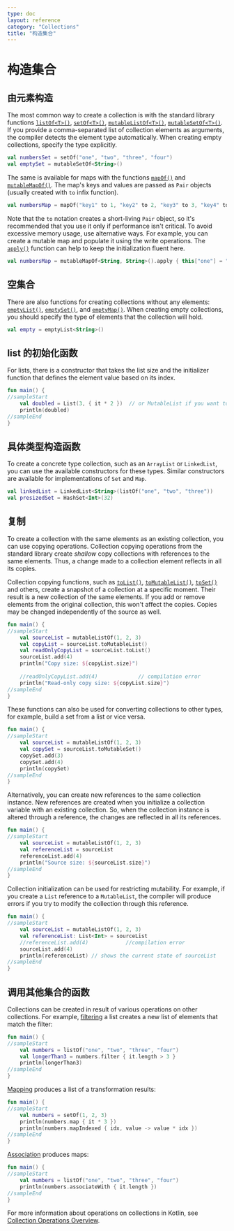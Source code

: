```yaml
---
type: doc
layout: reference
category: "Collections"
title: "构造集合"
---
```


# 构造集合

## 由元素构造

The most common way to create a collection is with the standard library functions [`listOf<T>()`](https://kotlinlang.org/api/latest/jvm/stdlib/kotlin.collections/list-of.html), [`setOf<T>()`](https://kotlinlang.org/api/latest/jvm/stdlib/kotlin.collections/set-of.html), [`mutableListOf<T>()`](https://kotlinlang.org/api/latest/jvm/stdlib/kotlin.collections/mutable-list-of.html), [`mutableSetOf<T>()`](https://kotlinlang.org/api/latest/jvm/stdlib/kotlin.collections/mutable-set-of.html).
If you provide a comma-separated list of collection elements as arguments, the compiler detects the element type automatically.  When creating empty collections, specify the type explicitly.



```kotlin
val numbersSet = setOf("one", "two", "three", "four")
val emptySet = mutableSetOf<String>()
```


The same is available for maps with the functions [`mapOf()`](https://kotlinlang.org/api/latest/jvm/stdlib/kotlin.collections/map-of.html) and [`mutableMapOf()`](https://kotlinlang.org/api/latest/jvm/stdlib/kotlin.collections/mutable-map-of.html). The map's keys and values are passed as `Pair` objects (usually created with `to` infix function).



```kotlin
val numbersMap = mapOf("key1" to 1, "key2" to 2, "key3" to 3, "key4" to 1)
```


Note that the `to` notation creates a short-living `Pair` object, so it's recommended that you use it only if performance isn't critical.
To avoid excessive memory usage, use alternative ways. For example, you can create a mutable map and populate it using the write operations.
The [`apply()`](scope-functions.html#apply) function can help to keep the initialization fluent here.



```kotlin
val numbersMap = mutableMapOf<String, String>().apply { this["one"] = "1"; this["two"] = "2" }
```


## 空集合

There are also functions for creating collections without any elements: [`emptyList()`](https://kotlinlang.org/api/latest/jvm/stdlib/kotlin.collections/empty-list.html), [`emptySet()`](https://kotlinlang.org/api/latest/jvm/stdlib/kotlin.collections/empty-set.html), and [`emptyMap()`](https://kotlinlang.org/api/latest/jvm/stdlib/kotlin.collections/empty-map.html).
When creating empty collections, you should specify the type of elements that the collection will hold.



```kotlin
val empty = emptyList<String>()
```


## list 的初始化函数

For lists, there is a constructor that takes the list size and the initializer function that defines the element value based on its index.



```kotlin
fun main() {
//sampleStart
    val doubled = List(3, { it * 2 })  // or MutableList if you want to change its content later
    println(doubled)
//sampleEnd
}
```


## 具体类型构造函数

To create a concrete type collection, such as an `ArrayList` or `LinkedList`, you can use the available constructors for these types.
Similar constructors are available for implementations of `Set` and `Map`.



```kotlin
val linkedList = LinkedList<String>(listOf("one", "two", "three"))
val presizedSet = HashSet<Int>(32)
```


## 复制

To create a collection with the same elements as an existing collection, you can use copying operations. Collection copying operations from the standard library create _shallow_ copy collections with references to the same elements.
Thus, a change made to a collection element reflects in all its copies. 

Collection copying functions, such as [`toList()`](https://kotlinlang.org/api/latest/jvm/stdlib/kotlin.collections/to-list.html), [`toMutableList()`](https://kotlinlang.org/api/latest/jvm/stdlib/kotlin.collections/to-mutable-list.html), [`toSet()`](https://kotlinlang.org/api/latest/jvm/stdlib/kotlin.collections/to-set.html) and others, create a snapshot of a collection at a specific moment.
Their result is a new collection of the same elements.
If you add or remove elements from the original collection, this won't affect the copies. Copies may be changed independently of the source as well.



```kotlin
fun main() {
//sampleStart
    val sourceList = mutableListOf(1, 2, 3)
    val copyList = sourceList.toMutableList()
    val readOnlyCopyList = sourceList.toList()
    sourceList.add(4)
    println("Copy size: ${copyList.size}")   
    
    //readOnlyCopyList.add(4)             // compilation error
    println("Read-only copy size: ${copyList.size}")
//sampleEnd
}
```


These functions can also be used for converting collections to other types, for example, build a set from a list or vice versa.



```kotlin
fun main() {
//sampleStart
    val sourceList = mutableListOf(1, 2, 3)    
    val copySet = sourceList.toMutableSet()
    copySet.add(3)
    copySet.add(4)    
    println(copySet)
//sampleEnd
}
```


Alternatively, you can create new references to the same collection instance. New references are created when you initialize a collection variable with an existing collection.
So, when the collection instance is altered through a reference, the changes are reflected in all its references.



```kotlin
fun main() {
//sampleStart
    val sourceList = mutableListOf(1, 2, 3)
    val referenceList = sourceList
    referenceList.add(4)
    println("Source size: ${sourceList.size}")
//sampleEnd
}
```


Collection initialization can be used for restricting mutability. For example, if you create a `List` reference to a `MutableList`, the compiler will produce errors if you try to modify the collection through this reference.



```kotlin
fun main() {
//sampleStart 
    val sourceList = mutableListOf(1, 2, 3)
    val referenceList: List<Int> = sourceList
    //referenceList.add(4)            //compilation error
    sourceList.add(4)
    println(referenceList) // shows the current state of sourceList
//sampleEnd
}
```


## 调用其他集合的函数

Collections can be created in result of various operations on other collections. For example, [filtering](collection-filtering.html) a list creates a new list of elements that match the filter:



```kotlin
fun main() {
//sampleStart 
    val numbers = listOf("one", "two", "three", "four")  
    val longerThan3 = numbers.filter { it.length > 3 }
    println(longerThan3)
//sampleEnd
}
```


[Mapping](collection-transformations.html#映射) produces a list of a transformation results:



```kotlin
fun main() {
//sampleStart 
    val numbers = setOf(1, 2, 3)
    println(numbers.map { it * 3 })
    println(numbers.mapIndexed { idx, value -> value * idx })
//sampleEnd
}
```


[Association](collection-transformations.html#关联) produces maps:



```kotlin
fun main() {
//sampleStart
    val numbers = listOf("one", "two", "three", "four")
    println(numbers.associateWith { it.length })
//sampleEnd
}
```


For more information about operations on collections in Kotlin, see [Collection Operations Overview](collection-operations.html).
